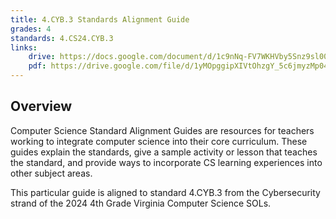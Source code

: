 ```yaml
---
title: 4.CYB.3 Standards Alignment Guide
grades: 4
standards: 4.CS24.CYB.3
links:
    drive: https://docs.google.com/document/d/1c9nNq-FV7WKHVby5Snz9sl00AJGrkUBXWhI7WRFJs5Q/edit?usp=drive_link
    pdf: https://drive.google.com/file/d/1yMOpggipXIVtOhzgY_5c6jmyzMp04pqD/view?usp=drive_link
---
```


## Overview

Computer Science Standard Alignment Guides are resources for teachers working to integrate computer science into their core curriculum. These guides explain the standards, give a sample activity or lesson that teaches the standard, and provide ways to incorporate CS learning experiences into other subject areas. 

This particular guide is aligned to standard 4.CYB.3 from the Cybersecurity strand of the 2024 4th Grade Virginia Computer Science SOLs.